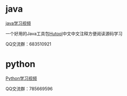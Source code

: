# java

[java学习视频](https://edu.aliyun.com/roadmap/java?source=5176.11533457&userCode=p1s8inj4&type=copy)

一个好用的Java工具包[Hutool](https://hutool.cn)中文中文注释方便阅读源码学习

QQ交流群：683510921

# python

[Python学习视频](https://edu.aliyun.com/roadmap/python?source=5176.11533457&userCode=p1s8inj4&type=copy)

QQ交流群：785669596
